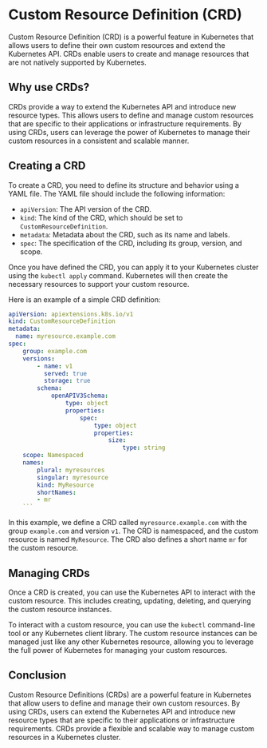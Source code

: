 # Custom Resource Definition (CRD)

Custom Resource Definition (CRD) is a powerful feature in Kubernetes that allows users to define their own custom resources and extend the Kubernetes API. CRDs enable users to create and manage resources that are not natively supported by Kubernetes.

## Why use CRDs?

CRDs provide a way to extend the Kubernetes API and introduce new resource types. This allows users to define and manage custom resources that are specific to their applications or infrastructure requirements. By using CRDs, users can leverage the power of Kubernetes to manage their custom resources in a consistent and scalable manner.

## Creating a CRD

To create a CRD, you need to define its structure and behavior using a YAML file. The YAML file should include the following information:

- `apiVersion`: The API version of the CRD.
- `kind`: The kind of the CRD, which should be set to `CustomResourceDefinition`.
- `metadata`: Metadata about the CRD, such as its name and labels.
- `spec`: The specification of the CRD, including its group, version, and scope.

Once you have defined the CRD, you can apply it to your Kubernetes cluster using the `kubectl apply` command. Kubernetes will then create the necessary resources to support your custom resource.

Here is an example of a simple CRD definition:

````yaml
apiVersion: apiextensions.k8s.io/v1
kind: CustomResourceDefinition
metadata:
  name: myresource.example.com
spec:
    group: example.com
    versions:
        - name: v1
          served: true
          storage: true
        schema:
            openAPIV3Schema:
                type: object
                properties:
                    spec:
                        type: object
                        properties:
                            size:
                                type: string
    scope: Namespaced
    names:
        plural: myresources
        singular: myresource
        kind: MyResource
        shortNames:
        - mr
    ```
````

In this example, we define a CRD called `myresource.example.com` with the group `example.com` and version `v1`. The CRD is namespaced, and the custom resource is named `MyResource`. The CRD also defines a short name `mr` for the custom resource.

## Managing CRDs

Once a CRD is created, you can use the Kubernetes API to interact with the custom resource. This includes creating, updating, deleting, and querying the custom resource instances.

To interact with a custom resource, you can use the `kubectl` command-line tool or any Kubernetes client library. The custom resource instances can be managed just like any other Kubernetes resource, allowing you to leverage the full power of Kubernetes for managing your custom resources.

## Conclusion

Custom Resource Definitions (CRDs) are a powerful feature in Kubernetes that allow users to define and manage their own custom resources. By using CRDs, users can extend the Kubernetes API and introduce new resource types that are specific to their applications or infrastructure requirements. CRDs provide a flexible and scalable way to manage custom resources in a Kubernetes cluster.
